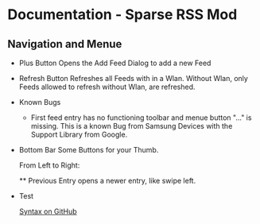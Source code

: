 Documentation - Sparse RSS Mod
==============================

Navigation and Menue
--------------------

 * Plus Button 
   Opens the Add Feed Dialog to add a new Feed
    
 * Refresh Button
   Refreshes all Feeds with in a Wlan. Without Wlan, only Feeds allowed to refresh without Wlan, are refreshed.

* Known Bugs
  * First feed entry has no functioning toolbar and menue button "..." is missing.
    This is a known Bug from Samsung Devices with the Support Library from Google.
   
* Bottom Bar
  Some Buttons for your Thumb.
    
  From Left to Right:
    
  ** Previous Entry
     opens a newer entry, like swipe left.
   
* Test
  
  
  [Syntax on GitHub](https://help.github.com/articles/basic-writing-and-formatting-syntax)
  